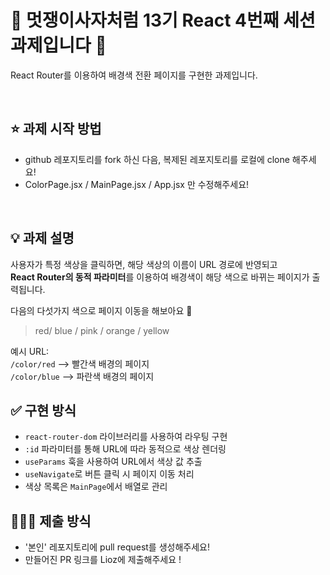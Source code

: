 # 🦁 멋쟁이사자처럼 13기 React 4번째 세션 과제입니다 🦁

React Router를 이용하여 배경색 전환 페이지를 구현한 과제입니다.

<br/>

## ⭐️ 과제 시작 방법
- github 레포지토리를 fork 하신 다음, 복제된 레포지토리를 로컬에 clone 해주세요!
- ColorPage.jsx / MainPage.jsx / App.jsx 만 수정해주세요! 

<br/>

## 💡 과제 설명

사용자가 특정 색상을 클릭하면, 해당 색상의 이름이 URL 경로에 반영되고  
**React Router의 동적 파라미터**를 이용하여 배경색이 해당 색으로 바뀌는 페이지가 출력됩니다.

다음의 다섯가지 색으로 페이지 이동을 해보아요 🎨
 > red/ blue / pink / orange / yellow

예시 URL:  
`/color/red` —> 빨간색 배경의 페이지<br/>
`/color/blue` —> 파란색 배경의 페이지



## ✅ 구현 방식

- `react-router-dom` 라이브러리를 사용하여 라우팅 구현
- `:id` 파라미터를 통해 URL에 따라 동적으로 색상 렌더링
- `useParams` 훅을 사용하여 URL에서 색상 값 추출
- `useNavigate`로 버튼 클릭 시 페이지 이동 처리
- 색상 목록은 `MainPage`에서 배열로 관리

## 🤷🏻‍♀️ 제출 방식

- '본인' 레포지토리에 pull request를 생성해주세요!
- 만들어진 PR 링크를 Lioz에 제출해주세요 !
